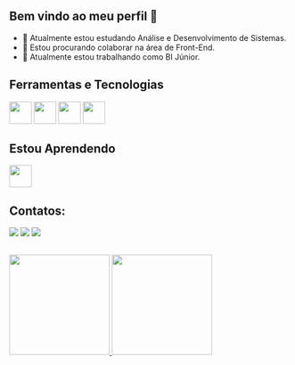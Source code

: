 ## Bem vindo ao meu perfil 👋
- 🔭 Atualmente estou estudando Análise e Desenvolvimento de Sistemas.
- 🌱 Estou procurando colaborar na área de Front-End.
- 🏢 Atualmente estou trabalhando como BI Júnior.

## Ferramentas e Tecnologias
<img src="https://cdn.jsdelivr.net/gh/devicons/devicon@latest/icons/html5/html5-original.svg" width="40" height="40"/> <img src="https://cdn.jsdelivr.net/gh/devicons/devicon@latest/icons/css3/css3-original.svg" width="40" height="40"/> <img src="https://cdn.jsdelivr.net/gh/devicons/devicon@latest/icons/github/github-original.svg" width="40" height="40"/> <img loading="lazy" src="https://cdn.jsdelivr.net/gh/devicons/devicon/icons/git/git-original.svg" width="40" height="40"/>

## Estou Aprendendo
<img src="https://cdn.jsdelivr.net/gh/devicons/devicon@latest/icons/javascript/javascript-original.svg" width="40" height="40"/>

## Contatos:
<div>
<a href="https://www.linkedin.com/in/brunofernandesdevpro" target="_blank"><img loading="lazy" src="https://img.shields.io/badge/-LinkedIn-%230077B5?style=for-the-badge&logo=linkedin&logoColor=white" target="_blank"></a> 
<a href="https://instagram.com/_bruno_fer" target="_blank"><img loading="lazy" src="https://img.shields.io/badge/-Instagram-%23E4405F?style=for-the-badge&logo=instagram&logoColor=white" target="_blank"></a>
<a href = "mailto:brfernandes.silva@gmail.com"><img loading="lazy" src="https://img.shields.io/badge/Gmail-D14836?style=for-the-badge&logo=gmail&logoColor=white" target="_blank"></a>  
</div>

##
<div>
<a href="https://github.com/Bruno6540">
<img loading="lazy" height="180em" src="https://github-readme-stats.vercel.app/api/top-langs/?username=Bruno6540&layout=compact&langs_count=7&theme=dracula"/>
<img loading="lazy" height="180em" src="https://github-readme-stats.vercel.app/api?username=Bruno6540&show_icons=true&theme=dracula&include_all_commits=true&count_private=true"/>
</div>

